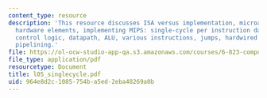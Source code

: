 ```yaml
---
content_type: resource
description: 'This resource discusses ISA versus implementation, microarchitecture,
  hardware elements, implementing MIPS: single-cycle per instruction datapath and
  control logic, datapath, ALU, various instructions, jumps, hardwired control, and
  pipelining.'
file: https://ol-ocw-studio-app-qa.s3.amazonaws.com/courses/6-823-computer-system-architecture-fall-2005/964e8d2c1085754ba5ed2eba48269a0b_l05_singlecycle.pdf
file_type: application/pdf
resourcetype: Document
title: l05_singlecycle.pdf
uid: 964e8d2c-1085-754b-a5ed-2eba48269a0b
---
```

